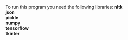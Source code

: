 To run this program you need the following libraries:
<b> nltk <br>
json<br>
pickle<br>
numpy<br>
tensorflow<br>
tkinter<br>
</b>

